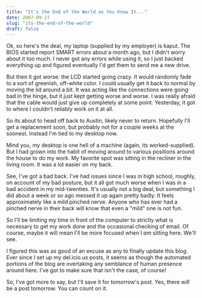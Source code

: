 ```yaml
---
title: "It's the End of the World as You Know It..."
date: 2007-09-27
slug: "its-the-end-of-the-world"
draft: false
---
```

Ok, so here's the deal, my laptop (supplied by my employer) is kaput. The BIOS started report SMART errors about a month ago, but I didn't worry about it too much. I never got any errors while using it, so I just backed everything up and figured eventually I'd get them to send me a new drive.   

But then it got worse: the LCD started going crazy. It would randomly fade to a sort of greenish, off-white color. I could usually get it back to normal by moving the lid around a bit. It was acting like the connections were going bad in the hinge, but it just kept getting worse and worse. I was really afraid that the cable would just give up completely at some point. Yesterday, it got to where I couldn't reliably work on it at all.  

So its about to head off back to Austin, likely never to return. Hopefully I'll get a replacement soon, but probably not for a couple weeks at the soonest. Instead I'm tied to my desktop now.   

Mind you, my desktop is one hell of a machine (again, its worked-supplied). But I had grown into the habit of moving around to various positions around the house to do my work. My favorite spot was sitting in the recliner in the living room. It was a lot easier on my back.  

See, I've got a bad back. I've had issues since I was in high school, roughly, on account of my bad posture, but it all got much worse when I was in a bad accident in my mid-twenties. It's usually not a big deal, but something I did about a week or so ago messed it up again pretty badly. It feels approximately like a mild pinched nerve. Anyone who has ever had a pinched nerve in their back will know that even a "mild" one is not fun.  

So I'll be limiting my time in front of the computer to strictly what is necessary to get my work done and the occasional checking of email. Of course, maybe it will mean I'll be more focused when I _am_ sitting here. We'll see.  

I figured this was as good of an excuse as any to finally update this blog. Ever since I set up my del.icio.us posts, it seems as though the automated portions of the blog are overtaking any semblance of human presence around here. I've got to make sure that isn't the case, of course!  

So, I've got more to say, but I'll save it for tomorrow's post. Yes, there _will_ be a post tomorrow. You can count on it. 
